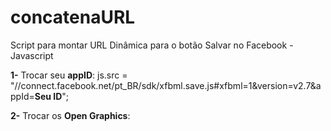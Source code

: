 # concatenaURL
Script para montar URL Dinâmica para o botão Salvar no Facebook - Javascript

<b>1-</b> Trocar seu <b>appID</b>:
js.src = "//connect.facebook.net/pt_BR/sdk/xfbml.save.js#xfbml=1&version=v2.7&appId=<b>Seu ID</b>";

<b>2-</b> Trocar os <b>Open Graphics</b>:
